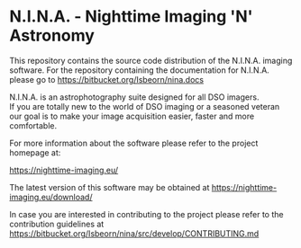 # N.I.N.A. - Nighttime Imaging 'N' Astronomy #

This repository contains the source code distribution of the N.I.N.A. imaging software.
For the repository containing the documentation for N.I.N.A. please go to https://bitbucket.org/Isbeorn/nina.docs

N.I.N.A. is an astrophotography suite designed for all DSO imagers.  
If you are totally new to the world of DSO imaging or a seasoned veteran our goal is to make your image acquisition easier, faster and more comfortable.

For more information about the software please refer to the project homepage at:

https://nighttime-imaging.eu/

The latest version of this software may be obtained at https://nighttime-imaging.eu/download/

In case you are interested in contributing to the project please refer to the contribution guidelines at https://bitbucket.org/Isbeorn/nina/src/develop/CONTRIBUTING.md